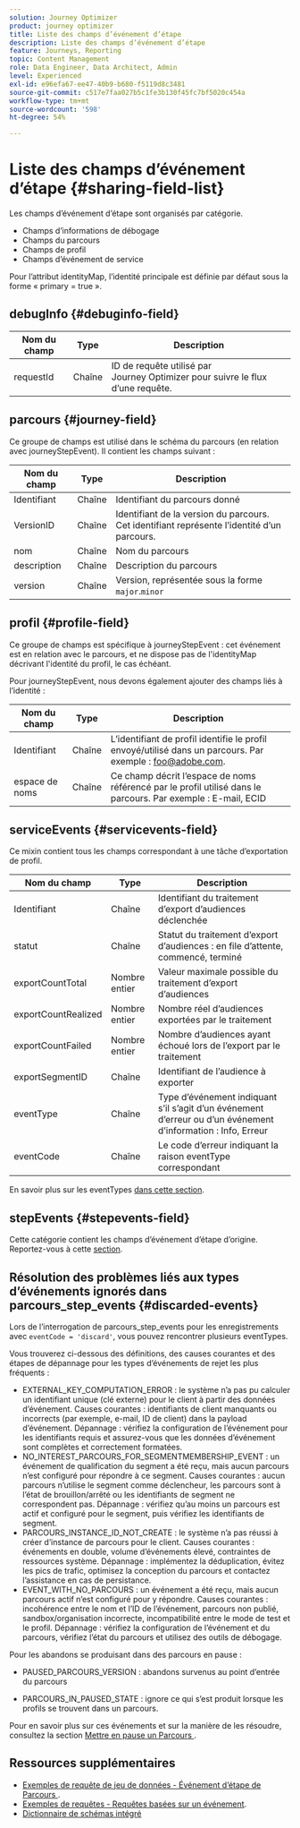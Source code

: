 ```yaml
---
solution: Journey Optimizer
product: journey optimizer
title: Liste des champs d’événement d’étape
description: Liste des champs d’événement d’étape
feature: Journeys, Reporting
topic: Content Management
role: Data Engineer, Data Architect, Admin
level: Experienced
exl-id: e96efa67-ee47-40b9-b680-f5119d8c3481
source-git-commit: c517e7faa027b5c1fe3b130f45fc7bf5020c454a
workflow-type: tm+mt
source-wordcount: '598'
ht-degree: 54%

---
```


# Liste des champs d’événement d’étape {#sharing-field-list}

Les champs d’événement d’étape sont organisés par catégorie.

* Champs d’informations de débogage
* Champs du parcours
* Champs de profil
* Champs d’événement de service

Pour l’attribut identityMap, l’identité principale est définie par défaut sous la forme « primary = true ».

## debugInfo {#debuginfo-field}

| Nom du champ | Type | Description |
|---|---|------------|
| requestId | Chaîne | ID de requête utilisé par Journey Optimizer pour suivre le flux d’une requête. |

## parcours {#journey-field}

Ce groupe de champs est utilisé dans le schéma du parcours (en relation avec journeyStepEvent). Il contient les champs suivant :

| Nom du champ | Type | Description |
|---|---|------------|
| Identifiant | Chaîne | Identifiant du parcours donné |
| VersionID | Chaîne | Identifiant de la version du parcours. Cet identifiant représente l’identité d’un parcours. |
| nom | Chaîne | Nom du parcours |
| description | Chaîne | Description du parcours |
| version | Chaîne | Version, représentée sous la forme `major`.`minor` |

## profil {#profile-field}

Ce groupe de champs est spécifique à journeyStepEvent : cet événement est en relation avec le parcours, et ne dispose pas de l&#39;identityMap décrivant l&#39;identité du profil, le cas échéant.

Pour journeyStepEvent, nous devons également ajouter des champs liés à l’identité :

| Nom du champ | Type | Description |
|---|---|------------|
| Identifiant | Chaîne | L’identifiant de profil identifie le profil envoyé/utilisé dans un parcours. Par exemple : foo@adobe.com. |
| espace de noms | Chaîne | Ce champ décrit l’espace de noms référencé par le profil utilisé dans le parcours. Par exemple : E-mail, ECID |

## serviceEvents {#servicevents-field}

Ce mixin contient tous les champs correspondant à une tâche d’exportation de profil.

| Nom du champ | Type | Description |
|---|---|------------|
| Identifiant | Chaîne | Identifiant du traitement d’export d’audiences déclenchée |
| statut | Chaîne | Statut du traitement d’export d’audiences : en file d’attente, commencé, terminé |
| exportCountTotal | Nombre entier | Valeur maximale possible du traitement d’export d’audiences |
| exportCountRealized | Nombre entier | Nombre réel d’audiences exportées par le traitement |
| exportCountFailed | Nombre entier | Nombre d’audiences ayant échoué lors de l’export par le traitement |
| exportSegmentID | Chaîne | Identifiant de l’audience à exporter |
| eventType | Chaîne | Type d’événement indiquant s’il s’agit d’un événement d’erreur ou d’un événement d’information : Info, Erreur |
| eventCode | Chaîne | Le code d’erreur indiquant la raison eventType correspondant |

En savoir plus sur les eventTypes [dans cette section](#discarded-events).

## stepEvents {#stepevents-field}

Cette catégorie contient les champs d’événement d’étape d’origine. Reportez-vous à cette [section](../reports/sharing-legacy-fields.md).


## Résolution des problèmes liés aux types d’événements ignorés dans parcours_step_events  {#discarded-events}

Lors de l’interrogation de parcours_step_events pour les enregistrements avec `eventCode = 'discard'`, vous pouvez rencontrer plusieurs eventTypes.

Vous trouverez ci-dessous des définitions, des causes courantes et des étapes de dépannage pour les types d’événements de rejet les plus fréquents :

* EXTERNAL_KEY_COMPUTATION_ERROR : le système n’a pas pu calculer un identifiant unique (clé externe) pour le client à partir des données d’événement.
Causes courantes : identifiants de client manquants ou incorrects (par exemple, e-mail, ID de client) dans la payload d’événement.
Dépannage : vérifiez la configuration de l’événement pour les identifiants requis et assurez-vous que les données d’événement sont complètes et correctement formatées.
* NO_INTEREST_PARCOURS_FOR_SEGMENTMEMBERSHIP_EVENT : un événement de qualification du segment a été reçu, mais aucun parcours n’est configuré pour répondre à ce segment.
Causes courantes : aucun parcours n’utilise le segment comme déclencheur, les parcours sont à l’état de brouillon/arrêté ou les identifiants de segment ne correspondent pas.
Dépannage : vérifiez qu’au moins un parcours est actif et configuré pour le segment, puis vérifiez les identifiants de segment.
* PARCOURS_INSTANCE_ID_NOT_CREATE : le système n’a pas réussi à créer d’instance de parcours pour le client.
Causes courantes : événements en double, volume d’événements élevé, contraintes de ressources système.
Dépannage : implémentez la déduplication, évitez les pics de trafic, optimisez la conception du parcours et contactez l’assistance en cas de persistance.
* EVENT_WITH_NO_PARCOURS : un événement a été reçu, mais aucun parcours actif n’est configuré pour y répondre.
Causes courantes : incohérence entre le nom et l’ID de l’événement, parcours non publié, sandbox/organisation incorrecte, incompatibilité entre le mode de test et le profil.
Dépannage : vérifiez la configuration de l’événement et du parcours, vérifiez l’état du parcours et utilisez des outils de débogage.

Pour les abandons se produisant dans des parcours en pause :

* PAUSED_PARCOURS_VERSION : abandons survenus au point d’entrée du parcours

* PARCOURS_IN_PAUSED_STATE : ignore ce qui s’est produit lorsque les profils se trouvent dans un parcours.

Pour en savoir plus sur ces événements et sur la manière de les résoudre, consultez la section [ Mettre en pause un Parcours ](../building-journeys/journey-pause.md#troubleshoot-profile-discards-in-paused-journeys).

## Ressources supplémentaires

* [Exemples de requête de jeu de données - Événement d’étape de Parcours ](../data/datasets-query-examples.md#journey-step-event).
* [Exemples de requêtes - Requêtes basées sur un événement](query-examples.md#event-based-queries).
* [Dictionnaire de schémas intégré](https://experienceleague.adobe.com/tools/ajo-schemas/schema-dictionary.html?lang=fr)

